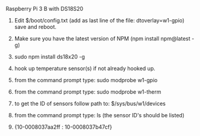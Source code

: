 Raspberry Pi 3 B with DS18S20

1.  Edit $/boot/config.txt
    (add as last line of the file: dtoverlay=w1-gpio) save and reboot.

2.  Make sure you have the latest version of NPM (npm install npm@latest -g)

3.  sudo npm install ds18x20 -g

4.  hook up temperature sensor(s) if not already hooked up.

5.  from the command prompt type: sudo modprobe w1-gpio

6.  from the command prompt type: sudo modprobe w1-therm

7.  to get the ID of sensors follow path to: $/sys/bus/w1/devices

8.  from the command prompt type: ls
    (the sensor ID's should be listed)

9. {10-0008037aa2ff : 10-0008037b47cf}